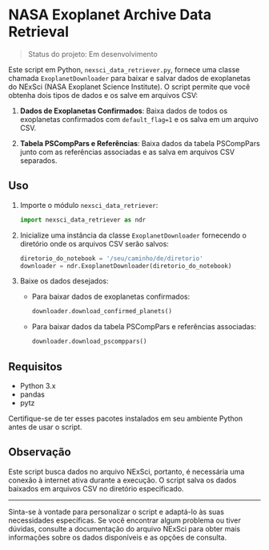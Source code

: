 # NASA Exoplanet Archive Data Retrieval

> Status do projeto: Em desenvolvimento

Este script em Python, `nexsci_data_retriever.py`, fornece uma classe chamada `ExoplanetDownloader` para baixar e salvar dados de exoplanetas do NExSci (NASA Exoplanet Science Institute). O script permite que você obtenha dois tipos de dados e os salve em arquivos CSV:

1. **Dados de Exoplanetas Confirmados**: Baixa dados de todos os exoplanetas confirmados com `default_flag=1` e os salva em um arquivo CSV.

2. **Tabela PSCompPars e Referências**: Baixa dados da tabela PSCompPars junto com as referências associadas e as salva em arquivos CSV separados.

## Uso

1. Importe o módulo `nexsci_data_retriever`:

   ```python
   import nexsci_data_retriever as ndr
   ```

2. Inicialize uma instância da classe `ExoplanetDownloader` fornecendo o diretório onde os arquivos CSV serão salvos:

   ```python
   diretorio_do_notebook = '/seu/caminho/de/diretorio'
   downloader = ndr.ExoplanetDownloader(diretorio_do_notebook)
   ```

3. Baixe os dados desejados:

   - Para baixar dados de exoplanetas confirmados:

     ```python
     downloader.download_confirmed_planets()
     ```

   - Para baixar dados da tabela PSCompPars e referências associadas:

     ```python
     downloader.download_pscomppars()
     ```

## Requisitos

- Python 3.x
- pandas
- pytz

Certifique-se de ter esses pacotes instalados em seu ambiente Python antes de usar o script.

## Observação

Este script busca dados no arquivo NExSci, portanto, é necessária uma conexão à internet ativa durante a execução. O script salva os dados baixados em arquivos CSV no diretório especificado.

---

Sinta-se à vontade para personalizar o script e adaptá-lo às suas necessidades específicas. Se você encontrar algum problema ou tiver dúvidas, consulte a documentação do arquivo NExSci para obter mais informações sobre os dados disponíveis e as opções de consulta.
